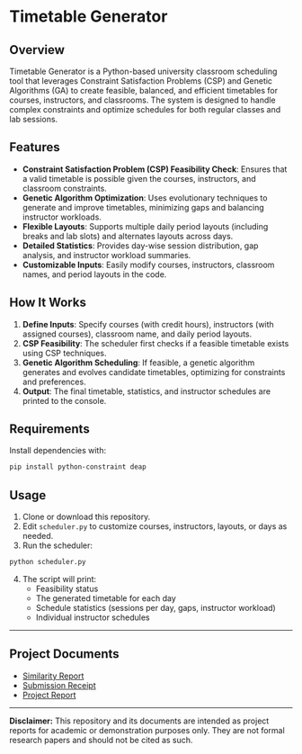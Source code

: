 # Timetable Generator

## Overview

Timetable Generator is a Python-based university classroom scheduling tool that leverages Constraint Satisfaction Problems (CSP) and Genetic Algorithms (GA) to create feasible, balanced, and efficient timetables for courses, instructors, and classrooms. The system is designed to handle complex constraints and optimize schedules for both regular classes and lab sessions.

## Features

- **Constraint Satisfaction Problem (CSP) Feasibility Check**: Ensures that a valid timetable is possible given the courses, instructors, and classroom constraints.
- **Genetic Algorithm Optimization**: Uses evolutionary techniques to generate and improve timetables, minimizing gaps and balancing instructor workloads.
- **Flexible Layouts**: Supports multiple daily period layouts (including breaks and lab slots) and alternates layouts across days.
- **Detailed Statistics**: Provides day-wise session distribution, gap analysis, and instructor workload summaries.
- **Customizable Inputs**: Easily modify courses, instructors, classroom names, and period layouts in the code.

## How It Works

1. **Define Inputs**: Specify courses (with credit hours), instructors (with assigned courses), classroom name, and daily period layouts.
2. **CSP Feasibility**: The scheduler first checks if a feasible timetable exists using CSP techniques.
3. **Genetic Algorithm Scheduling**: If feasible, a genetic algorithm generates and evolves candidate timetables, optimizing for constraints and preferences.
4. **Output**: The final timetable, statistics, and instructor schedules are printed to the console.

## Requirements

Install dependencies with:

```bash
pip install python-constraint deap
```

## Usage

1. Clone or download this repository.
2. Edit `scheduler.py` to customize courses, instructors, layouts, or days as needed.
3. Run the scheduler:

```bash
python scheduler.py
```

4. The script will print:
   - Feasibility status
   - The generated timetable for each day
   - Schedule statistics (sessions per day, gaps, instructor workload)
   - Individual instructor schedules

---

## Project Documents

- [Similarity Report](./similarity_report.pdf)
- [Submission Receipt](./submission_reciept.pdf)
- [Project Report](./timetable-generator-5.pdf)

---

**Disclaimer:**
This repository and its documents are intended as project reports for academic or demonstration purposes only. They are not formal research papers and should not be cited as such.
